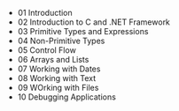 - 01 Introduction
- 02 Introduction to C and .NET Framework
- 03 Primitive Types and Expressions
- 04 Non-Primitive Types
- 05 Control Flow
- 06 Arrays and Lists
- 07 Working with Dates
- 08 Working with Text
- 09 WOrking with Files
- 10 Debugging Applications
